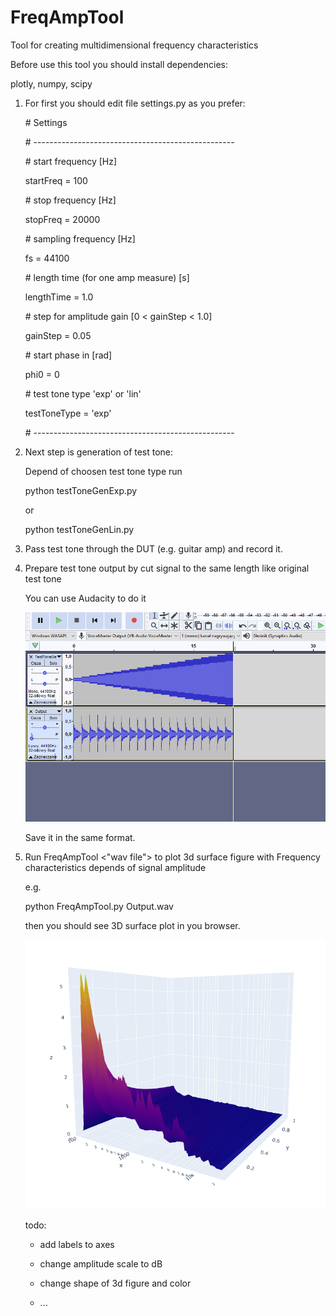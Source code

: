 # FreqAmpTool
Tool for creating multidimensional frequency characteristics

Before use this tool you should install dependencies:

plotly, numpy, scipy

1. For first you should edit file settings.py as you prefer:

   \# Settings

   \# --------------------------------------------------

   \# start frequency [Hz]

   startFreq = 100

   \# stop frequency [Hz]

   stopFreq = 20000

   \# sampling frequency [Hz]

   fs = 44100

   \# length time (for one amp measure) [s]

   lengthTime = 1.0

   \# step for amplitude gain [0 < gainStep < 1.0] 

   gainStep = 0.05

   \# start phase in [rad]

   phi0 = 0

   \# test tone type 'exp' or 'lin'

   testToneType = 'exp'

   \# --------------------------------------------------

2. Next step is generation of test tone:

   Depend of choosen test tone type run

   python testToneGenExp.py

   or

   python testToneGenLin.py

3. Pass test tone through the DUT (e.g. guitar amp) and record it.

4. Prepare test tone output by cut signal to the same length like original test tone

   You can use Audacity to do it

   ![alt](<Docs/Images/audacityCut.png>)

   Save it in the same format.

5. Run FreqAmpTool <"wav file"> to plot 3d surface figure with Frequency characteristics depends of signal amplitude

   e.g.

   python FreqAmpTool.py Output.wav

   then you should see 3D surface plot in you browser.

   ![alt](<Docs/Images/3dFig.png>)

   todo:

   - add labels to axes
   
   - change amplitude scale to dB
   
   - change shape of 3d figure and color
   
   - ...
   
      
   
      
   
   

